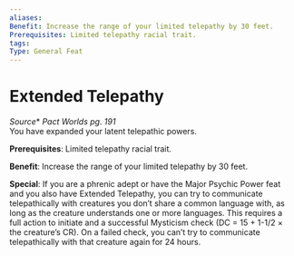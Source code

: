 ```yaml
---
aliases: 
Benefit: Increase the range of your limited telepathy by 30 feet.
Prerequisites: Limited telepathy racial trait.
tags: 
Type: General Feat
---
```


# Extended Telepathy

*Source** _Pact Worlds pg. 191_  
You have expanded your latent telepathic powers.

**Prerequisites**: Limited telepathy racial trait.

**Benefit**: Increase the range of your limited telepathy by 30 feet.

**Special**: If you are a phrenic adept or have the Major Psychic Power feat and you also have Extended Telepathy, you can try to communicate telepathically with creatures you don’t share a common language with, as long as the creature understands one or more languages. This requires a full action to initiate and a successful Mysticism check (DC = 15 + 1-1/2 × the creature’s CR). On a failed check, you can’t try to communicate telepathically with that creature again for 24 hours.